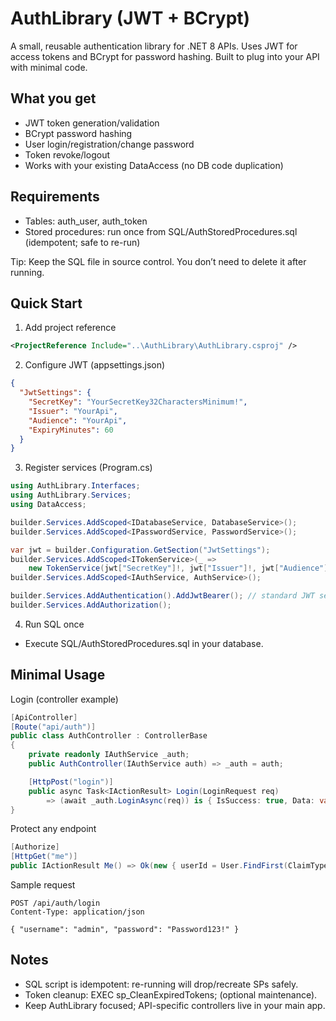# AuthLibrary (JWT + BCrypt)

A small, reusable authentication library for .NET 8 APIs. Uses JWT for access tokens and BCrypt for password hashing. Built to plug into your API with minimal code.

## What you get
- JWT token generation/validation
- BCrypt password hashing
- User login/registration/change password
- Token revoke/logout
- Works with your existing DataAccess (no DB code duplication)

## Requirements
- Tables: auth_user, auth_token
- Stored procedures: run once from SQL/AuthStoredProcedures.sql (idempotent; safe to re-run)

Tip: Keep the SQL file in source control. You don’t need to delete it after running.

## Quick Start

1) Add project reference
```xml
<ProjectReference Include="..\AuthLibrary\AuthLibrary.csproj" />
```

2) Configure JWT (appsettings.json)
```json
{
  "JwtSettings": {
    "SecretKey": "YourSecretKey32CharactersMinimum!",
    "Issuer": "YourApi",
    "Audience": "YourApi",
    "ExpiryMinutes": 60
  }
}
```

3) Register services (Program.cs)
```csharp
using AuthLibrary.Interfaces;
using AuthLibrary.Services;
using DataAccess;

builder.Services.AddScoped<IDatabaseService, DatabaseService>();
builder.Services.AddScoped<IPasswordService, PasswordService>();

var jwt = builder.Configuration.GetSection("JwtSettings");
builder.Services.AddScoped<ITokenService>(_ =>
    new TokenService(jwt["SecretKey"]!, jwt["Issuer"]!, jwt["Audience"]!, int.Parse(jwt["ExpiryMinutes"] ?? "60")));
builder.Services.AddScoped<IAuthService, AuthService>();

builder.Services.AddAuthentication().AddJwtBearer(); // standard JWT setup
builder.Services.AddAuthorization();
```

4) Run SQL once
- Execute SQL/AuthStoredProcedures.sql in your database.

## Minimal Usage

Login (controller example)
```csharp
[ApiController]
[Route("api/auth")]
public class AuthController : ControllerBase
{
    private readonly IAuthService _auth;
    public AuthController(IAuthService auth) => _auth = auth;

    [HttpPost("login")]
    public async Task<IActionResult> Login(LoginRequest req)
        => (await _auth.LoginAsync(req)) is { IsSuccess: true, Data: var data } ? Ok(data) : BadRequest("Invalid credentials");
}
```

Protect any endpoint
```csharp
[Authorize]
[HttpGet("me")]
public IActionResult Me() => Ok(new { userId = User.FindFirst(ClaimTypes.NameIdentifier)?.Value });
```

Sample request
```http
POST /api/auth/login
Content-Type: application/json

{ "username": "admin", "password": "Password123!" }
```

## Notes
- SQL script is idempotent: re-running will drop/recreate SPs safely.
- Token cleanup: EXEC sp_CleanExpiredTokens; (optional maintenance).
- Keep AuthLibrary focused; API-specific controllers live in your main app.